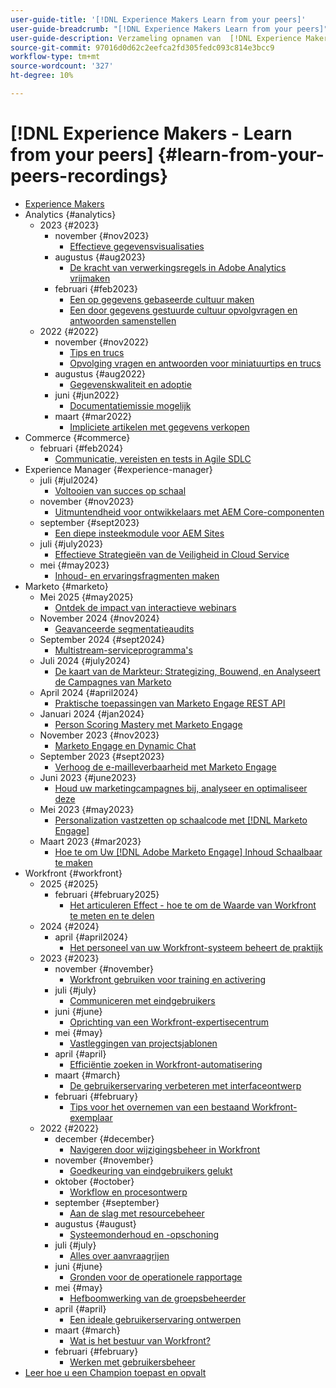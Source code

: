 ```yaml
---
user-guide-title: '[!DNL Experience Makers Learn from your peers]'
user-guide-breadcrumb: "[!DNL Experience Makers Learn from your peers]"
user-guide-description: Verzameling opnamen van  [!DNL Experience Makers Learn from your peers]
source-git-commit: 97016d0d62c2eefca2fd305fedc093c814e3bcc9
workflow-type: tm+mt
source-wordcount: '327'
ht-degree: 10%

---
```



# [!DNL Experience Makers - Learn from your peers] {#learn-from-your-peers-recordings}

+ [Experience Makers](overview.md)
+ Analytics {#analytics}
   + 2023 {#2023}
      + november {#nov2023}
         + [Effectieve gegevensvisualisaties](analytics/nov2023/impactful-data-visualizations.md)
      + augustus {#aug2023}
         + [De kracht van verwerkingsregels in Adobe Analytics vrijmaken](analytics/aug2023/processing-rules.md)
      + februari {#feb2023}
         + [Een op gegevens gebaseerde cultuur maken](analytics/feb2023/data-driven-culture.md)
         + [Een door gegevens gestuurde cultuur opvolgvragen en antwoorden samenstellen](analytics/feb2023/data-driven-culture-q-and-a.md)
   + 2022 {#2022}
      + november {#nov2022}
         + [Tips en trucs](analytics/nov2022/tips-and-tricks.md)
         + [Opvolging vragen en antwoorden voor miniatuurtips en trucs](analytics/nov2022/tips-and-tricks-q-and-a.md)
      + augustus {#aug2022}
         + [Gegevenskwaliteit en adoptie](analytics/aug2022/data-quality.md)
      + juni {#jun2022}
         + [Documentatiemissie mogelijk](analytics/june2022/mission-possible.md)
      + maart {#mar2022}
         + [Impliciete artikelen met gegevens verkopen](analytics/mar2022/stories-with-data.md)
+ Commerce {#commerce}
   + februari {#feb2024}
      + [Communicatie, vereisten en tests in Agile SDLC](commerce/2024/agile-sdlc.md)
+ Experience Manager {#experience-manager}
   + juli {#jul2024}
      + [Voltooien van succes op schaal](experience-manager/july2024/global-digital-presence.md)
   + november {#nov2023}
      + [Uitmuntendheid voor ontwikkelaars met AEM Core-componenten](experience-manager/nov2023/core-components.md)
   + september {#sept2023}
      + [Een diepe insteekmodule voor AEM Sites](experience-manager/sept2023/aem-sites-tools.md)
   + juli {#july2023}
      + [ Effectieve Strategieën van de Veiligheid in Cloud Service ](experience-manager/july2023/effective-security-strategies-in-cloud-service.md)
   + mei {#may2023}
      + [Inhoud- en ervaringsfragmenten maken](experience-manager/may2023/mastering-content-and-experience-fragments.md)
+ Marketo {#marketo}
   + Mei 2025 {#may2025}
      + [Ontdek de impact van interactieve webinars](marketo/may2025/interactive-webinars.md)
   + November 2024 {#nov2024}
      + [Geavanceerde segmentatieaudits](marketo/nov2024/advanced-segmentation.md)
   + September 2024 {#sept2024}
      + [Multistream-serviceprogramma&#39;s](marketo/sept2024/multi-stream-engagement-programs.md)
   + Juli 2024 {#july2024}
      + [De kaart van de Markteur: Strategizing, Bouwend, en Analyseert de Campagnes van Marketo](marketo/july2024/marketers-map-marketo-campaigns.md)
   + April 2024 {#april2024}
      + [Praktische toepassingen van Marketo Engage REST API](marketo/april2024/practical-applications-of-marketo-engage-rest-api.md)
   + Januari 2024 {#jan2024}
      + [Person Scoring Mastery met Marketo Engage](marketo/jan2024/person-scoring-mastery.md)
   + November 2023 {#nov2023}
      + [Marketo Engage en Dynamic Chat](marketo/nov2023/dynamic-chat.md)
   + September 2023 {#sept2023}
      + [Verhoog de e-mailleverbaarheid met Marketo Engage](marketo/sept2023/email-deliverability.md)
   + Juni 2023 {#june2023}
      + [Houd uw marketingcampagnes bij, analyseer en optimaliseer deze](marketo/june2023/marketing-campaigns.md)
   + Mei 2023 {#may2023}
      + [Personalization vastzetten op schaalcode met  [!DNL Marketo Engage]](marketo/may2023/personalization-at-scale.md)
   + Maart 2023 {#mar2023}
      + [Hoe te om Uw  [!DNL Adobe Marketo Engage]  Inhoud Schaalbaar te maken](marketo/mar2023/templates-tokens-teamwork.md)
+ Workfront {#workfront}
   + 2025 {#2025}
      + februari {#february2025}
         + [Het articuleren Effect - hoe te om de Waarde van Workfront te meten en te delen](workfront/2025/how-to-measure-and-share-workfront-value.md)
   + 2024 {#2024}
      + april {#april2024}
         + [Het personeel van uw Workfront-systeem beheert de praktijk](workfront/2024/04/staffing-your-workfront-system-admin-practice.md)
   + 2023 {#2023}
      + november {#november}
         + [Workfront gebruiken voor training en activering](workfront/2023/11/using-workfront-for-training-and-enablement.md)
      + juli {#july}
         + [Communiceren met eindgebruikers](workfront/2023/07/communicating-with-end-users.md)
      + juni {#june}
         + [Oprichting van een Workfront-expertisecentrum](workfront/2023/06/establishing-a-workfront-center-of-excellence.md)
      + mei {#may}
         + [Vastleggingen van projectsjablonen](workfront/2023/05/foundations-of-project-templates.md)
      + april {#april}
         + [Efficiëntie zoeken in Workfront-automatisering](workfront/2023/04/finding-efficiencies-in-workfront-automation.md)
      + maart {#march}
         + [De gebruikerservaring verbeteren met interfaceontwerp](workfront/2023/03/improving-user-experience-with-interface-design.md)
      + februari {#february}
         + [Tips voor het overnemen van een bestaand Workfront-exemplaar](workfront/2023/02/tips-for-taking-over-an-existing-workfront-instance.md)
   + 2022 {#2022}
      + december {#december}
         + [Navigeren door wijzigingsbeheer in Workfront](workfront/2022/12/navigating-change-management.md)
      + november {#november}
         + [Goedkeuring van eindgebruikers gelukt](workfront/2022/11/successful-end-user-adoption.md)
      + oktober {#october}
         + [Workflow en procesontwerp](workfront/2022/10/workflow-and-process-design.md)
      + september {#september}
         + [Aan de slag met resourcebeheer](workfront/2022/09/getting-started-with-resource-management.md)
      + augustus {#august}
         + [Systeemonderhoud en -opschoning](workfront/2022/08/system-maintenance-and-cleanup.md)
      + juli {#july}
         + [Alles over aanvraagrijen](workfront/2022/07/all-about-request-queues.md)
      + juni {#june}
         + [Gronden voor de operationele rapportage](workfront/2022/06/foundations-of-operational-reporting.md)
      + mei {#may}
         + [Hefboomwerking van de groepsbeheerder](workfront/2022/05/leveraging-the-group-admin.md)
      + april {#april}
         + [Een ideale gebruikerservaring ontwerpen](workfront/2022/04/designing-an-ideal-user-experience.md)
      + maart {#march}
         + [Wat is het bestuur van Workfront?](workfront/2022/03/what-is-workfront-governance.md)
      + februari {#february}
         + [Werken met gebruikersbeheer](workfront/2022/02/understanding-user-management.md)
+ [Leer hoe u een Champion toepast en opvalt](./adobe-champion-application.md)
